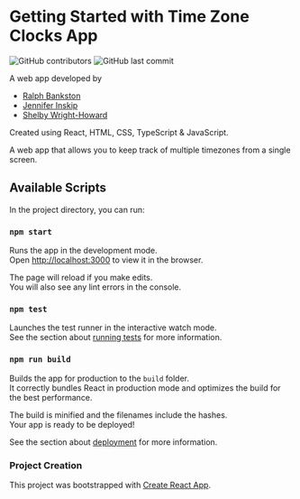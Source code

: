 # Getting Started with Time Zone Clocks App

![GitHub contributors](https://img.shields.io/github/contributors/rbankston/TimeZoneClocks) ![GitHub last commit](https://img.shields.io/github/last-commit/rbankston/TimeZoneClocks)

A web app developed by 
* [Ralph Bankston](https://github.com/rbankston)
* [Jennifer Inskip](https://github.com/JennaMeri625)
* [Shelby Wright-Howard](https://github.com/shelbysue)

Created using React, HTML, CSS, TypeScript & JavaScript.

A web app that allows you to keep track of multiple timezones from a single screen. 

## Available Scripts

In the project directory, you can run:

### `npm start`

Runs the app in the development mode.\
Open [http://localhost:3000](http://localhost:3000) to view it in the browser.

The page will reload if you make edits.\
You will also see any lint errors in the console.

### `npm test`

Launches the test runner in the interactive watch mode.\
See the section about [running tests](https://facebook.github.io/create-react-app/docs/running-tests) for more information.

### `npm run build`

Builds the app for production to the `build` folder.\
It correctly bundles React in production mode and optimizes the build for the best performance.

The build is minified and the filenames include the hashes.\
Your app is ready to be deployed!

See the section about [deployment](https://facebook.github.io/create-react-app/docs/deployment) for more information.

### Project Creation

This project was bootstrapped with [Create React App](https://github.com/facebook/create-react-app).

